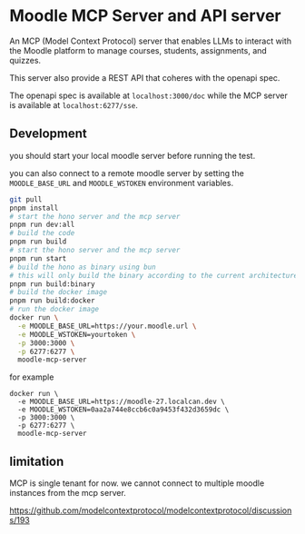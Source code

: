 # Moodle MCP Server and API server 

An MCP (Model Context Protocol) server that enables LLMs to interact with the Moodle platform to manage courses, students, assignments, and quizzes.

This server also provide a REST API that coheres with the openapi spec. 

The openapi spec is available at `localhost:3000/doc` while the MCP server is available at `localhost:6277/sse`.

## Development 

you should start your local moodle server before running the test. 

you can also connect to a remote moodle server by setting the `MOODLE_BASE_URL` and `MOODLE_WSTOKEN` environment variables. 

```bash 
git pull
pnpm install 
# start the hono server and the mcp server 
pnpm run dev:all
# build the code 
pnpm run build 
# start the hono server and the mcp server 
pnpm run start
# build the hono as binary using bun
# this will only build the binary according to the current architecture, if you want to build for other architectures, you need to modify the command
pnpm run build:binary
# build the docker image 
pnpm run build:docker
# run the docker image 
docker run \
  -e MOODLE_BASE_URL=https://your.moodle.url \
  -e MOODLE_WSTOKEN=yourtoken \
  -p 3000:3000 \
  -p 6277:6277 \
  moodle-mcp-server
```

for example

```
docker run \
  -e MOODLE_BASE_URL=https://moodle-27.localcan.dev \
  -e MOODLE_WSTOKEN=0aa2a744e8ccb6c0a9453f432d3659dc \
  -p 3000:3000 \
  -p 6277:6277 \
  moodle-mcp-server
```

## limitation 

MCP is single tenant for now. we cannot connect to multiple moodle instances from the mcp server. 

https://github.com/modelcontextprotocol/modelcontextprotocol/discussions/193 